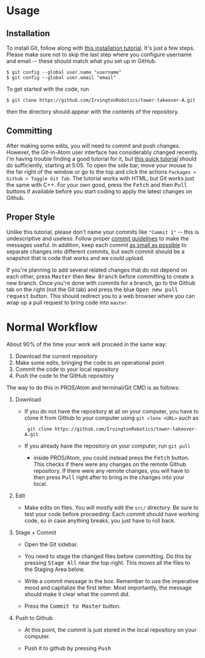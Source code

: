 # Usage

## Installation

To install Git, follow along with [this installation tutorial](https://www.atlassian.com/git/tutorials/install-git). It's just a few steps. Please make sure not to skip the last step where you configure username and email -- these should match what you set up in GitHub.

```
$ git config --global user.name "username"
$ git config --global user.email "email"
```

To get started with the code, run

```
$ git clone https://github.com/IrvingtonRobotics/tower-takeover-A.git
```

then the directory should appear with the contents of the repository.

## Committing

After making some edits, you will need to commit and push changes. However, the Git-in-Atom user interface has considerably changed recently. I'm having trouble finding a good tutorial for it, but [this quick tutorial](https://youtu.be/mIj4p97K_VU?t=305) should do sufficiently, starting at 5:05. To open the side bar, move your mouse to the far right of the window or go to the top and click the actions `Packages > Github > Toggle Git Tab`. The tutorial works with HTML, but Git works just the same with C++. For your own good, press the <kbd>Fetch</kbd> and then <kbd>Pull</kbd> buttons if available before you start coding to apply the latest changes on Github.

## Proper Style

Unlike this tutorial, please don't name your commits like `"Commit 1"` -- this is undescriptive and useless. Follow proper [commit guidelines](https://chris.beams.io/posts/git-commit/) to make the messages useful. In addition, keep each commit [as small as possible](https://www.freshconsulting.com/atomic-commits/) to separate changes into different commits, but each commit should be a snapshot that is code that works and we could upload.

If you're planning to add several related changes that do not depend on each other, press <kbd>Master</kbd> then <kbd>New Branch</kbd> before committing to create a new branch. Once you're done with commits for a branch, go to the Github tab on the right (not the Git tab) and press the blue <kbd>Open new pull request</kbd> button. This should redirect you to a web browser where you can wrap up a pull request to bring code into `master`.

# Normal Workflow

About 90% of the time your work will proceed in the same way:

1. Download the current repository
2. Make some edits, bringing the code to an operational point
3. Commit the code to your local repository
4. Push the code to the GitHub repository

The way to do this in PROS/Atom and terminal/Git CMD is as follows:

1. Download

   - If you do not have the repository at all on your computer, you have to clone it from Github to your computer using `git clone <URL>` such as

          git clone https://github.com/IrvingtonRobotics/tower-takeover-A.git

   - If you already have the repository on your computer, run `git pull`

     - inside PROS/Atom, you could instead press the <kbd>Fetch</kbd> button. This checks if there were any changes on the remote Github repository. If there were any remote changes, you will have to then press <kbd>Pull</kbd> right after to bring in the changes into your local.

2. Edit

   - Make edits on files. You will mostly edit the `src/` directory. Be sure to test your code before proceeding: Each commit should have working code, so in case anything breaks, you just have to roll back.

3. Stage + Commit

   - Open the Git sidebar.

   - You need to stage the changed files before committing. Do this by pressing <kbd>Stage All</kbd> near the top-right. This moves all the files to the Staging Area below.

   - Write a commit message in the box. Remember to use the imperative mood and capitalize the first letter. Most importantly, the message should make it clear what the commit did.

   - Press the <kbd>Commit to Master</kbd> button.

4. Push to Github

   - At this point, the commit is just stored in the local repository on your computer.

   - Push it to github by pressing <kbd>Push</kbd>
